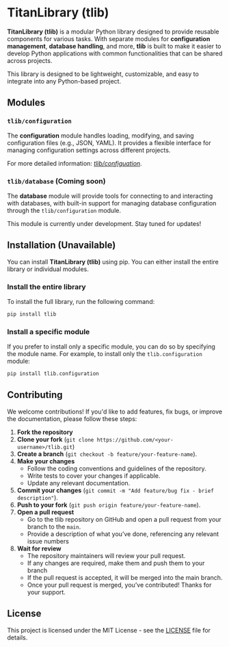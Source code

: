 # TitanLibrary (tlib)

**TitanLibrary (tlib)** is a modular Python library designed to provide reusable components for various tasks. With separate modules for **configuration management**, **database handling**, and more, **tlib** is built to make it easier to develop Python applications with common functionalities that can be shared across projects.

This library is designed to be lightweight, customizable, and easy to integrate into any Python-based project. 

## Modules

### `tlib/configuration`
The **configuration** module handles loading, modifying, and saving configuration files (e.g., JSON, YAML). It provides a flexible interface for managing configuration settings across different projects.

For more detailed information: [*tlib/configuation*](tlib/configuration/README.md).

### `tlib/database` (Coming soon)
The **database** module will provide tools for connecting to and interacting with databases, with built-in support for managing database configuration through the `tlib/configuration` module. 

This module is currently under development. Stay tuned for updates!

## Installation (Unavailable)

You can install **TitanLibrary (tlib)** using pip. You can either install the entire library or individual modules.

### Install the entire library
To install the full library, run the following command:

```bash
pip install tlib
```

### Install a specific module
If you prefer to install only a specific module, you can do so by specifying the module name. For example, to install only the `tlib.configuration` module:

```bash
pip install tlib.configuration
```

## Contributing

We welcome contributions! If you'd like to add features, fix bugs, or improve the documentation, please follow these steps:

1. **Fork the repository**
2. **Clone your fork** (`git clone https://github.com/<your-username>/tlib.git`)
3. **Create a branch** (`git checkout -b feature/your-feature-name`).
4. **Make your changes**
   - Follow the coding conventions and guidelines of the repository.
   - Write tests to cover your changes if applicable.
   - Update any relevant documentation.
5. **Commit your changes** (`git commit -m "Add feature/bug fix - brief description"`).
6. **Push to your fork** (`git push origin feature/your-feature-name`).
7. **Open a pull request**
   - Go to the tlib repository on GitHub and open a pull request from your branch to the `main`.
   - Provide a description of what you’ve done, referencing any relevant issue numbers
9. **Wait for review**
   - The repository maintainers will review your pull request.
   - If any changes are required, make them and push them to your branch
   - If the pull request is accepted, it will be merged into the main branch.
   - Once your pull request is merged, you’ve contributed! Thanks for your support.

## License

This project is licensed under the MIT License - see the [LICENSE](LICENSE) file for details.

